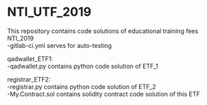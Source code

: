 # NTI_UTF_2019  
This repository contains code solutions of educational training fees NTI_2019  
-gitlab-ci.yml serves for auto-testing

qadwallet_ETF1:  
-qadwallet.py contains python code solution of ETF_1

registrar_ETF2:  
-registrar.py contains python code solution of ETF_2  
-My.Contract.sol contains solidity contract code solution of this ETF
